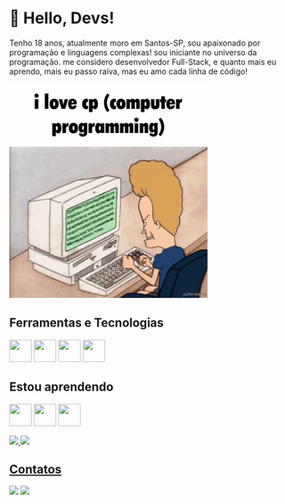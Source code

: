 # 👋 Hello, Devs!
Tenho 18 anos, atualmente moro em Santos-SP, sou apaixonado por programação e linguagens complexas! sou iniciante no universo da programação. me considero desenvolvedor Full-Stack, e quanto mais eu aprendo, mais eu passo raiva, mas eu amo cada linha de código!

<img src="/assets/img/tenor.gif">

## Ferramentas e Tecnologias

<img loading="lazy" src="https://cdn.jsdelivr.net/gh/devicons/devicon/icons/git/git-original.svg" width="40" height="40"/> <img loading="lazy" src="https://cdn.jsdelivr.net/gh/devicons/devicon@latest/icons/html5/html5-original.svg" width="40" height="40" /> <img loading="lazy" src="https://cdn.jsdelivr.net/gh/devicons/devicon@latest/icons/css3/css3-original.svg" width="40" height="40" /> <img loading="lazy" src="https://cdn.jsdelivr.net/gh/devicons/devicon@latest/icons/javascript/javascript-original.svg" width="40" height="40" />
          
## Estou aprendendo

<img loading="lazy" src="https://cdn.jsdelivr.net/gh/devicons/devicon@latest/icons/java/java-original.svg" width="40" height="40" /> <img loading="lazy" src="https://cdn.jsdelivr.net/gh/devicons/devicon@latest/icons/php/php-original.svg" width="40" height="40" /> <img loading="lazy" src="https://cdn.jsdelivr.net/gh/devicons/devicon@latest/icons/react/react-original.svg" width="40" height="40" />

<div>
<a href="https://github.com/italootavio26">
<img loading="lazy" height="180em" src="https://github-readme-stats.vercel.app/api/top-langs/?username=italootavio26&layout=compact&langs_count=7&theme=dracula"/>
<img loading="lazy" height="180em" src="https://github-readme-stats.vercel.app/api?username=italootavio26&show_icons=true&theme=dracula&include_all_commits=true&count_private=true"/>
</div>

## Contatos

<div>
<a href="https://www.instagram.com/italoo.am/" target="_blank"><img loading="lazy" src="https://img.shields.io/badge/-Instagram-%23E4405F?style=for-the-badge&logo=instagram&logoColor=white" target="_blank"></a>
<a href="https://www.linkedin.com/in/%C3%ADtalo-ot%C3%A1vio-60674930b/" target="_blank"><img loading="lazy" src="https://img.shields.io/badge/-LinkedIn-%230077B5?style=for-the-badge&logo=linkedin&logoColor=white" target="_blank"></a>   
</div>
<!--
**italootavio26/italootavio26** is a ✨ _special_ ✨ repository because its `README.md` (this file) appears on your GitHub profile.

Here are some ideas to get you started:

- 🔭 I’m currently working on ...
- 🌱 I’m currently learning ...
- 👯 I’m looking to collaborate on ...
- 🤔 I’m looking for help with ...
- 💬 Ask me about ...
- 📫 How to reach me: ...
- 😄 Pronouns: ...
- ⚡ Fun fact: ...
-->
